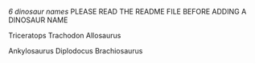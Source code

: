 *6 dinosaur names*
PLEASE READ THE README FILE BEFORE ADDING A DINOSAUR NAME

Triceratops Trachodon Allosaurus

Ankylosaurus Diplodocus Brachiosaurus
